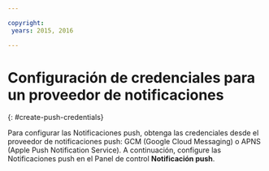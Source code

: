 ```yaml
---

copyright:
 years: 2015, 2016

---
```

# Configuración de credenciales para un proveedor de notificaciones
{: #create-push-credentials}

Para configurar las Notificaciones push, obtenga las credenciales desde el proveedor de notificaciones push: GCM (Google Cloud Messaging) o APNS (Apple Push Notification Service). A continuación, configure las Notificaciones push en el Panel de control **Notificación push**.
